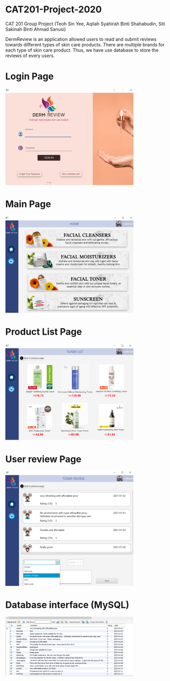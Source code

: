 # CAT201-Project-2020
CAT 201 Group Project (Teoh Sin Yee, Aqilah Syahirah Binti Shahabudin, Siti Sakinah Binti Ahmad Sanusi)

DermReview is an application allowed users to read and submit reviews towards different types of skin care products.
There are multiple brands for each type of skin care product.
Thus, we have use database to store the reviews of every users.



# Login Page

<img src = "images/1.png" width=400 >

# Main Page

<img src = "images/2.png" width=400 >

# Product List Page

<img src = "images/3.png" width=400 >

# User review Page

<img src = "images/4.png" width=400 >

# Database interface (MySQL) 

<img src = "images/5.png" width=400 >
